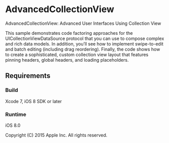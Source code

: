 # AdvancedCollectionView
AdvancedCollectionView: Advanced User Interfaces Using Collection View

This sample demonstrates code factoring approaches for the UICollectionViewDataSource protocol that you can use to compose complex and rich data models. In addition, you’ll see how to implement swipe-to-edit and batch editing (including drag reordering). Finally, the code shows how to create a sophisticated, custom collection view layout that features pinning headers, global headers, and loading placeholders.

## Requirements

### Build

Xcode 7, iOS 8 SDK or later

### Runtime

iOS 8.0

Copyright (C) 2015 Apple Inc. All rights reserved.

